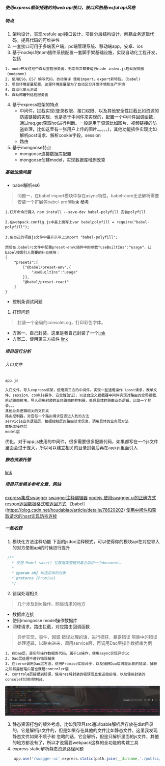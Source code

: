 <!--
 * @Description: 
 * @version: 
 * @Author: lxw
 * @Date: 2020-05-12 11:06:40
 * @LastEditors: lxw
 * @LastEditTime: 2020-05-14 14:33:04
 -->
##### 使用express框架搭建的纯web api接口，接口风格是resful api风格
##### 特点
1. 架构设计，实现resfule api接口设计、项目分层结构设计，解耦业务逻辑代码，提高代码的可维护性
2. 一套接口可用于多端客户端，pc端管理系统、移动端app，安卓、ios
3. 基于nodejs的npm插件系统配置一套脚手架基础设施，实现自动化工程开发，包括
```
1. node开发过程中自动重启服务器，无需每次都要运行node index.js启动服务器（nodemon)
2. 使用ES6，ES7 编写代码，自动编译 使用import，export新特性。(babel)
3. 项目环境变量配置，这里环境变量是为了自动区分开发环境和生产环境
4. 自动化单元测试
5. 自动部署到远程服务器
```
4. 基于express框架的特点
   - 中间件，拦截实现(登录权限、接口权限、以及其他安全性拦截比如资源的防盗链接的实现，也是基于中间件来实现的，配置一个中间件回调函数，通过req.get获取hot进行判断。一般是用于资源比如图片、视频链接的防盗处理，比如这里有一张用户上传的图片。。。。。)，其他功能插件实现比如解析post请求、解析cookie字段，session
   - 路由
5. 基于mongoose特点
   - mongoose连接数据库配置
   - mongoose创建model，实现数据库增删改查


##### 基础设施问题
-  babel解析es6
> 问题一，在babel import模块中存在async特性，babel-core无法解析需要安装一个扩展包babel-profill[link](https://www.babeljs.cn/docs/babel-polyfill)
> [参考](https://www.cnblogs.com/Jeely/p/11231530.html)
```
1.打开命令行键入 npm install --save-dev babel-polyfill 安装polyfill

2.在webpack.config.js中最上面写上var babelpolyfill = require("babel-polyfill");

3.在自己的项目js文件中最开头写上import "babel-polyfill";

然后在.babelrc文件中配置preset-envc插件中的参数"useBuiltIns":"usage"，让babel按需引入需要的补充模块：
{
    "presets":[
        ["@babel/preset-env",{
            "useBuiltIns":"usage"
        }],
        "@babel/preset-react"
    ]
}
```
- 控制条调试问题
1. 打印问题
> 封装一个全局的consoleLog，打印彩色字体。
   - 方案一、自己封装，这里是我自己封装了一个[link](https://blog.csdn.net/autumn84/article/details/44816947?utm_medium=distribute.pc_relevant.none-task-blog-BlogCommendFromMachineLearnPai2-2.nonecase&depth_1-utm_source=distribute.pc_relevant.none-task-blog-BlogCommendFromMachineLearnPai2-2.nonecase)
   - 方案二、使用第三方插件 [link](https://blog.csdn.net/hhs57/article/details/80077568?utm_medium=distribute.pc_relevant.none-task-blog-BlogCommendFromMachineLearnPai2-4.nonecase&depth_1-utm_source=distribute.pc_relevant.none-task-blog-BlogCommendFromMachineLearnPai2-4.nonecase)


##### 项目运行分析
###### 入口文件
`app.js`
```
入口文件，导入express框架，使用第三方的中间件，实现一些通用操作（post请求，表单文件、session、cookie操作，安全性验证），以及自定义拦截器中间件实现对路由的全局拦截，启动路由模块，导入调用封装的业务路由的控制器，处理具体的路由业务逻辑，比如一个登录。。。
其他业务逻辑相关的文件夹
路由控制器，对应每一个路由请求应该进入到的方法
servicie业务逻辑层，根据控制层的路由请求信息，调用具体的业务层方法
数据库操作层
model层
```
优化，对于app.js使用的中间件，很多需要很多配置代码，如果都写在一个js文件里面会过于庞大，所以可以建立相关的目录封装后再在app.js里面引入

##### 静态资源托管
[link](https://www.expressjs.com.cn/starter/static-files.html)

##### 项目开发相关参考文章、网站
[express集成swagger](https://www.jianshu.com/p/e7c7e7b1d858)
[swagger注释编辑器](http://editor.swagger.io/#)
[nodejs 使用swagger ui的正确方式](https://www.jianshu.com/p/2b1db8bff5a1)
[respon返回数据格式和返回方式](https://blog.csdn.net/qq_41761591/article/details/86467827?utm_medium=distribute.pc_relevant.none-task-blog-BlogCommendFromMachineLearnPai2-1.nonecase&depth_1-utm_source=distribute.pc_relevant.none-task-blog-BlogCommendFromMachineLearnPai2-1.nonecase)
【babel](https://blog.csdn.net/houdabiao/article/details/78620202)
[使用中间件和获取请求的host实现防盗连接]()

##### 一些收获
1. 模块化方法注释功能
下面的jsdoc注释模式，可以使得你的模块api在对应导入的对方使用api的时候进行提升
```js
 /**
   * 使用 Model save() 往数据库管理员集合添加一个document。
   *
   * @param obj 构造实体的对象
   * @returns {Promise}
   */
```

2. 错误处理相关
> 几个涉及到io操作、网络请求的地方
  - 数据库连接
  - 使用mongosse model操作数据库
  - 网球请求，路由拦截，对应路由回调函数
> 异步实现，事件，回调
> 错误处理的话，进行捕获，暴露错误
> 项目中的错误处理逻辑，以路由进来，调用service层，再调用Dao层操作数据库为例
```
1. 在Dao层，是实际操作数据库代码，属于io操作，使用async实现异步io
2. Dao层处理不进行错误捕获
3. 在serve调用Dao层方法，使用Promise实现异步，以及捕获Dao层可能出现的错误，捕获之后暴露给路由层也就是controler层
4. controle层接受到错误，使用res将封装的错误信息发送给前端，以及使用封装的console打印到控制台。
```
![err](./error1.png)

3. 静态资源打包的额外考虑，比如我项目src通过bable解析后存放在dist目录的，它是解析js文件的，但是如果存在其他的文件比如静态文件，这里我发现静态文件如果不喷子和
忽略的话，它会解析，但是只解析里面的js文件，其他的地方都没有了，所以才说需要webpack这样的全功能的构建工具
4. express static解析静态资源路径问题
```js
    app.use('/swagger-ui',express.static(path.join(__dirname,'./public/swagger-ui')))

```
